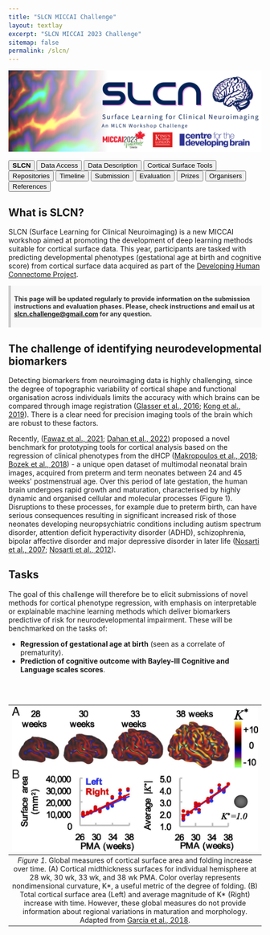 ```yaml
---
title: "SLCN MICCAI Challenge"
layout: textlay
excerpt: "SLCN MICCAI 2023 Challenge"
sitemap: false
permalink: /slcn/
---
```


<img src="/images/pubpic/SLCN_Banner.png" alt="SLCN Banner" title="SLCN Banner" width="950">

<button  onclick="window.location.href='https://metrics-lab.github.io/slcn/';">**SLCN**</button> <button  onclick="window.location.href='https://metrics-lab.github.io/slcn_data_access/';">Data Access</button> <button onclick="window.location.href='
https://metrics-lab.github.io/slcn_data_description/';">Data Description</button>  <button onclick="window.location.href='https://metrics-lab.github.io/slcn_cortical_surface_tools/';">Cortical Surface Tools</button>  <button onclick="window.location.href='https://metrics-lab.github.io/slcn_repositories/';">Repositories</button>  <button onclick="window.location.href='https://metrics-lab.github.io/slcn_timeline/';">Timeline</button> <button onclick="window.location.href='https://metrics-lab.github.io/slcn_submission/';">Submission</button> <button onclick="window.location.href='https://metrics-lab.github.io/slcn_evaluation/';">Evaluation</button> <button onclick="window.location.href='https://metrics-lab.github.io/slcn_prizes/';">Prizes</button> <button onclick="window.location.href='https://metrics-lab.github.io/slcn_organisers/';">Organisers</button> <button onclick="window.location.href='https://metrics-lab.github.io/slcn_references/';">References</button>


## What is SLCN?
SLCN (Surface Learning for Clinical Neuroimaging) is a new MICCAI workshop aimed at promoting the development of deep learning methods suitable for cortical surface data. This year, participants are tasked with predicting developmental phenotypes (gestational age at birth and cognitive score) from cortical surface data acquired as part of the [Developing Human Connectome Project](http://www.developingconnectome.org/). 


> **This page will be updated regularly to provide information on the submission instructions and evaluation phases. Please, check instructions and email us at slcn.challenge@gmail.com for any question.**

<style>
blockquote {
  padding: 0.5em;
  margin: 0;
  font-size: 90%;
  color: #333;
  background-color: #f9f9f9;
  border-left: 5px solid #ccc;
}
</style>

## The challenge of identifying neurodevelopmental biomarkers
Detecting biomarkers from neuroimaging data is highly challenging, since the degree of topographic variability of cortical shape and functional organisation across individuals limits the accuracy with which brains can be compared through image registration ([Glasser et al., 2016](https://www.nature.com/articles/nature18933); [Kong et al., 2019](https://academic.oup.com/cercor/article/29/6/2533/5033556?login=true)). There is a clear need for precision imaging tools of the brain which are robust to these factors.

Recently, ([Fawaz et al., 2021](https://www.biorxiv.org/content/10.1101/2021.12.01.470730v1.full.pdf); [Dahan et al., 2022](https://openreview.net/pdf?id=mpp843Bsf-)) proposed a novel benchmark for prototyping tools for cortical analysis based on the regression of clinical phenotypes from the dHCP ([Makropoulos et al., 2018](https://www.sciencedirect.com/science/article/pii/S1053811918300545?via%3Dihub); [Bozek et al., 2018](https://www.sciencedirect.com/science/article/pii/S1053811918305251?via%3Dihub#bib35)) - a unique open dataset of multimodal neonatal brain images, acquired from preterm and term neonates between 24 and 45 weeks' postmenstrual age. Over this period of late gestation, the human brain undergoes rapid growth and maturation, characterised by highly dynamic and organised cellular and molecular processes (Figure 1). Disruptions to these processes, for example due to preterm birth, can have serious consequences resulting in significant increased risk of those neonates developing neuropsychiatric conditions including autism spectrum disorder, attention deficit hyperactivity disorder (ADHD), schizophrenia, bipolar affective disorder and major depressive disorder in later life ([Nosarti et al., 2007](https://www.cambridge.org/core/journals/journal-of-the-international-neuropsychological-society/article/impaired-executive-functioning-in-young-adults-born-very-preterm/7844821C18D9B93A76A20815B07E5F91); [Nosarti et al., 2012](https://www.cambridge.org/core/journals/journal-of-the-international-neuropsychological-society/article/impaired-executive-functioning-in-young-adults-born-very-preterm/7844821C18D9B93A76A20815B07E5F91)).

## Tasks 
The goal of this challenge will therefore be to elicit submissions of novel methods for cortical phenotype regression, with emphasis on interpretable or explainable machine learning methods which deliver biomarkers predictive of risk for neurodevelopmental impairment. These will be benchmarked on the tasks of:
-  **Regression of gestational age at birth** (seen as a correlate of prematurity).
-  **Prediction of cognitive outcome with  Bayley-III Cognitive and Language scales scores**.

<br>
<br>

| <img src="../images/pubpic/GarciaPNAS.jpeg" alt="Cortical growth" title="Cortical growth" width="800"> |
|:--:| 
| *Figure 1.*  Global measures of cortical surface area and folding increase over time. (A) Cortical midthickness surfaces for individual hemisphere at 28 wk, 30 wk, 33 wk, and 38 wk PMA. Color overlay represents nondimensional curvature, K*, a useful metric of the degree of folding. (B) Total cortical surface area (Left) and average magnitude of K* (Right) increase with time. However, these global measures do not provide information about regional variations in maturation and morphology. Adapted from [Garcia et al., 2018](https://www.pnas.org/doi/abs/10.1073/pnas.1715451115). |



